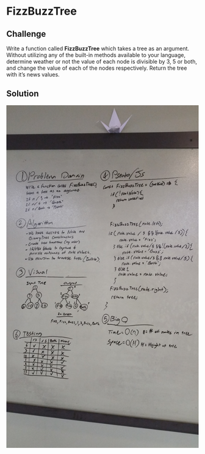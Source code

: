# FizzBuzzTree

## Challenge
Write a function called **FizzBuzzTree** which takes a tree as an argument.
Without utilizing any of the built-in methods available to your language, determine weather or not the value of each node is divisible by 3, 5 or both, and change the value of each of the nodes respectively. Return the tree with it’s news values.

## Solution
![](./assets/fizz-buzz-tree.jpg)